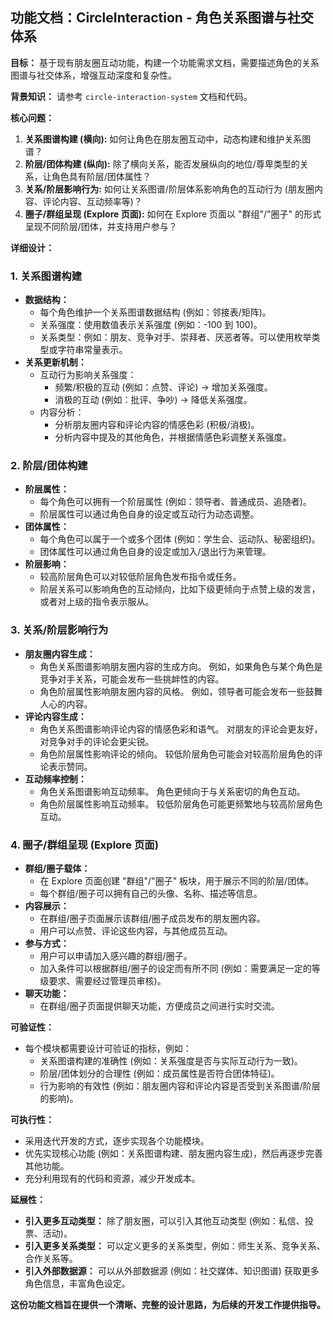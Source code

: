 ## 功能文档：CircleInteraction - 角色关系图谱与社交体系

**目标：** 基于现有朋友圈互动功能，构建一个功能需求文档，需要描述角色的关系图谱与社交体系，增强互动深度和复杂性。

**背景知识：** 请参考 `circle-interaction-system` 文档和代码。

**核心问题：**

1.  **关系图谱构建 (横向):** 如何让角色在朋友圈互动中，动态构建和维护关系图谱？
2.  **阶层/团体构建 (纵向):** 除了横向关系，能否发展纵向的地位/尊卑类型的关系，让角色具有阶层/团体属性？
3.  **关系/阶层影响行为:** 如何让关系图谱/阶层体系影响角色的互动行为 (朋友圈内容、评论内容、互动频率等)？
4.  **圈子/群组呈现 (Explore 页面):** 如何在 Explore 页面以 "群组"/"圈子" 的形式呈现不同阶层/团体，并支持用户参与？

**详细设计：**

### 1. 关系图谱构建

*   **数据结构：**
    *   每个角色维护一个关系图谱数据结构 (例如：邻接表/矩阵)。
    *   关系强度：使用数值表示关系强度 (例如：-100 到 100)。
    *   关系类型：例如：朋友、竞争对手、崇拜者、厌恶者等。可以使用枚举类型或字符串常量表示。
*   **关系更新机制：**
    *   互动行为影响关系强度：
        *   频繁/积极的互动 (例如：点赞、评论) -> 增加关系强度。
        *   消极的互动 (例如：批评、争吵) -> 降低关系强度。
    *   内容分析：
        *   分析朋友圈内容和评论内容的情感色彩 (积极/消极)。
        *   分析内容中提及的其他角色，并根据情感色彩调整关系强度。

### 2. 阶层/团体构建

*   **阶层属性：**
    *   每个角色可以拥有一个阶层属性 (例如：领导者、普通成员、追随者)。
    *   阶层属性可以通过角色自身的设定或互动行为动态调整。
*   **团体属性：**
    *   每个角色可以属于一个或多个团体 (例如：学生会、运动队、秘密组织)。
    *   团体属性可以通过角色自身的设定或加入/退出行为来管理。
*   **阶层影响：**
    * 较高阶层角色可以对较低阶层角色发布指令或任务。
    * 阶层关系可以影响角色的互动倾向，比如下级更倾向于点赞上级的发言，或者对上级的指令表示服从。

### 3. 关系/阶层影响行为

*   **朋友圈内容生成：**
    *   角色关系图谱影响朋友圈内容的生成方向。 例如，如果角色与某个角色是竞争对手关系，可能会发布一些挑衅性的内容。
    *   角色阶层属性影响朋友圈内容的风格。 例如，领导者可能会发布一些鼓舞人心的内容。
*   **评论内容生成：**
    *   角色关系图谱影响评论内容的情感色彩和语气。 对朋友的评论会更友好，对竞争对手的评论会更尖锐。
    *   角色阶层属性影响评论的倾向。 较低阶层角色可能会对较高阶层角色的评论表示赞同。
*   **互动频率控制：**
    *   角色关系图谱影响互动频率。 角色更倾向于与关系密切的角色互动。
    *   角色阶层属性影响互动频率。 较低阶层角色可能更频繁地与较高阶层角色互动。

### 4. 圈子/群组呈现 (Explore 页面)

*   **群组/圈子载体：**
    *   在 Explore 页面创建 "群组"/"圈子" 板块，用于展示不同的阶层/团体。
    *   每个群组/圈子可以拥有自己的头像、名称、描述等信息。
*   **内容展示：**
    *   在群组/圈子页面展示该群组/圈子成员发布的朋友圈内容。
    *   用户可以点赞、评论这些内容，与其他成员互动。
*   **参与方式：**
    *   用户可以申请加入感兴趣的群组/圈子。
    *   加入条件可以根据群组/圈子的设定而有所不同 (例如：需要满足一定的等级要求、需要经过管理员审核)。
*   **聊天功能：**
    *   在群组/圈子页面提供聊天功能，方便成员之间进行实时交流。

**可验证性：**

*   每个模块都需要设计可验证的指标，例如：
    *   关系图谱构建的准确性 (例如：关系强度是否与实际互动行为一致)。
    *   阶层/团体划分的合理性 (例如：成员属性是否符合团体特征)。
    *   行为影响的有效性 (例如：朋友圈内容和评论内容是否受到关系图谱/阶层的影响)。

**可执行性：**

*   采用迭代开发的方式，逐步实现各个功能模块。
*   优先实现核心功能 (例如：关系图谱构建、朋友圈内容生成)，然后再逐步完善其他功能。
*   充分利用现有的代码和资源，减少开发成本。

**延展性：**

*   **引入更多互动类型：** 除了朋友圈，可以引入其他互动类型 (例如：私信、投票、活动)。
*   **引入更多关系类型：** 可以定义更多的关系类型，例如：师生关系、竞争关系、合作关系等。
*   **引入外部数据源：** 可以从外部数据源 (例如：社交媒体、知识图谱) 获取更多角色信息，丰富角色设定。

**这份功能文档旨在提供一个清晰、完整的设计思路，为后续的开发工作提供指导。**